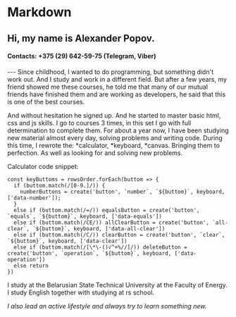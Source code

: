 <h1>Markdown</h1>
<h2>Hi, my name is Alexander Popov.</h2>
<h4>Contacts: +375 (29) 642-59-75 (Telegram, Viber)</h4>
---
Since childhood, I wanted to do programming, but something didn't work out.
And I study and work in a different field.
But after a few years, my friend showed me these courses, he told me that many of our mutual friends have finished them and are working as developers, he said that this is one of the best courses.

And without hesitation he signed up. And he started to master basic html, css and js skills.
I go to courses 3 times, in this set I go with full determination to complete them. For about a year now, I have been studying new material almost every day, solving problems and writing code.
During this time, I rewrote the:
 *calculator, 
 *keyboard,
 *canvas. 
 Bringing them to perfection. As well as looking for and solving new problems.

Calculator code snippet:
```
const keyButtoms = rowsOrder.forEach(buttom => {
  if (buttom.match(/[0-9.]/)) {
    numberButtons = create('button', `number`, `${buttom}`, keyboard, ['data-number']);
  }
  else if (buttom.match(/=/)) equalsButton = create('button', `equals`, `${buttom}`, keyboard, ['data-equals'])
  else if (buttom.match(/CE/)) allClearButton = create('button', `all-clear`, `${buttom}`, keyboard, ['data-all-clear'])
  else if (buttom.match(/C/)) clearButton = create('button', `clear`, `${buttom}`, keyboard, ['data-clear'])
  else if (buttom.match(/[\*\-()√^+%//]/)) deleteButton = create('button', `operation`, `${buttom}`, keyboard, ['data-operation'])
  else return
})
```

I study at the Belarusian State Technical University at the Faculty of Energy.
I study English together with studying at rs school.

*I also lead an active lifestyle and always try to learn something new.*